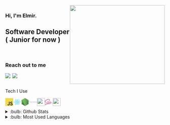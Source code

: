 <img src="https://media.giphy.com/media/1yk0v6WtCinP5Ptz6G/giphy.gif" align="right" width="300" height="250"  />
 
### Hi, I'm Elmir.

## Software Developer ( Junior for now )

<br/>

### Reach out to me

<!-- [<img height="32" width="32" src="https://unpkg.com/simple-icons@v4/icons/linkedin.svg" />][linkedin]
[<img height="32" width="32" src="https://unpkg.com/simple-icons@v4/icons/gmail.svg" />][gmail] -->

[<img  width="22" src="https://unpkg.com/simple-icons@v4/icons/gmail.svg" align="left" />][gmail]
[<img  width="22" src="https://unpkg.com/simple-icons@v4/icons/linkedin.svg" align="left" />][linkedin]

<br/>
<br/>

Tech I Use

<img align="left" src="https://raw.githubusercontent.com/github/explore/80688e429a7d4ef2fca1e82350fe8e3517d3494d/topics/javascript/javascript.png" width="25" height="25">
<img align="left" src="https://raw.githubusercontent.com/github/explore/80688e429a7d4ef2fca1e82350fe8e3517d3494d/topics/react/react.png" width="25" height="25">
<img align="left" src="https://raw.githubusercontent.com/github/explore/80688e429a7d4ef2fca1e82350fe8e3517d3494d/topics/nodejs/nodejs.png" width="25" height="25">
<img align="left" src="https://raw.githubusercontent.com/github/explore/80688e429a7d4ef2fca1e82350fe8e3517d3494d/topics/express/express.png" width="25" height="25">
<img align="left" src="https://cdn.icon-icons.com/icons2/2415/PNG/512/mongodb_plain_wordmark_logo_icon_146423.png" width="25" height="25">
<img align="left" src="https://raw.githubusercontent.com/github/explore/80688e429a7d4ef2fca1e82350fe8e3517d3494d/topics/sass/sass.png" width="25" height="25">
<img align="left" src="https://thumbs.dreamstime.com/b/java-logo-vector-design-commercial-brand-trademark-118452997.jpg " width="25" height="25">

<br/>
<br/>

<!-- Github Stats -->
<details>
<summary>:bulb: Github Stats</summary>
<img src="https://github-readme-stats.vercel.app/api?username=elmirIsmayilov&theme=dark&show_icons=true" />
</details>

<!-- Most Used Languages -->
<details>
<summary>:bulb: Most Used Languages</summary>
<img src="https://github-readme-stats.vercel.app/api/top-langs/?username=elmirIsmayilov&layout=compact&theme=dark&show_icons=true" />
</details>

[linkedin]: https://www.linkedin.com/in/elmirismayilov/
[gmail]: elmirismayilov158@gmail.com

<!-- [linkedin] : https://www.linkedin.com/in/elmirismayilov/
[gmail]: elmirismayilov158@gmail.com -->
